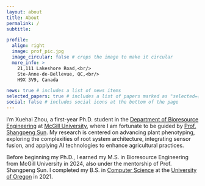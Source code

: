 ```yaml
---
layout: about
title: About
permalink: /
subtitle: 

profile:
  align: right
  image: prof_pic.jpg
  image_circular: false # crops the image to make it circular
  more_info: >
    21,111 Lakeshore Road,<br/>
    Ste-Anne-de-Bellevue, QC,<br/>
    H9X 3V9, Canada

news: true # includes a list of news items
selected_papers: true # includes a list of papers marked as "selected={true}"
social: false # includes social icons at the bottom of the page
---
```


I’m Xuehai Zhou, a first-year Ph.D. student in the [Department of Bioresource Engineering](https://www.mcgill.ca/bioeng/) at [McGill University](https://www.mcgill.ca/), where I am fortunate to be guided by [Prof. Shangpeng Sun](https://shangpenglab.github.io/#/). My research is centered on advancing plant phenotyping, exploring the complexities of root system architecture, integrating sensor fusion, and applying AI technologies to enhance agricultural practices.

Before beginning my Ph.D., I earned my M.S. in Bioresource Engineering from McGill University in 2024, also under the mentorship of Prof. Shangpeng Sun. I completed my B.S. in [Computer Science](https://scds.uoregon.edu/cs) at the [University of Oregon](https://www.uoregon.edu/) in 2021.
